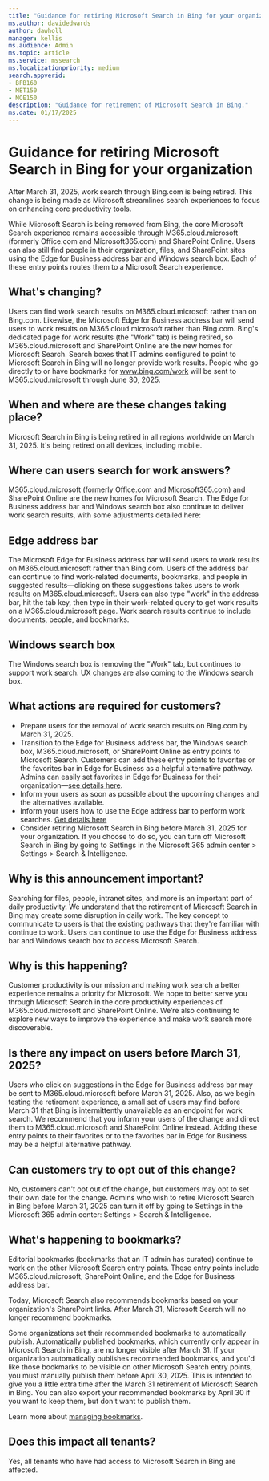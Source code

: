 ```yaml
---
title: "Guidance for retiring Microsoft Search in Bing for your organization"
ms.author: davidedwards
author: dawholl
manager: kellis
ms.audience: Admin
ms.topic: article
ms.service: mssearch
ms.localizationpriority: medium
search.appverid:
- BFB160
- MET150
- MOE150
description: "Guidance for retirement of Microsoft Search in Bing."
ms.date: 01/17/2025
---
```


# Guidance for retiring Microsoft Search in Bing for your organization

After March 31, 2025, work search through Bing.com is being retired. This change is being made as Microsoft streamlines search experiences to focus on enhancing core productivity tools.

While Microsoft Search is being removed from Bing, the core Microsoft Search experience remains accessible through M365.cloud.microsoft (formerly Office.com and Microsoft365.com) and SharePoint Online. Users can also still find people in their organization, files, and SharePoint sites using the Edge for Business address bar and Windows search box. Each of these entry points routes them to a Microsoft Search experience.

## What's changing? 

Users can find work search results on M365.cloud.microsoft rather than on Bing.com. Likewise, the Microsoft Edge for Business address bar will send users to work results on M365.cloud.microsoft rather than Bing.com. Bing's dedicated page for work results (the "Work" tab) is being retired, so M365.cloud.microsoft and SharePoint Online are the new homes for Microsoft Search. Search boxes that IT admins configured to point to Microsoft Search in Bing will no longer provide work results. People who go directly to or have bookmarks for www.bing.com/work will be sent to M365.cloud.microsoft through June 30, 2025.

## When and where are these changes taking place? 

Microsoft Search in Bing is being retired in all regions worldwide on March 31, 2025. It's being retired on all devices, including mobile. 

## Where can users search for work answers? 

M365.cloud.microsoft (formerly Office.com and Microsoft365.com) and SharePoint Online are the new homes for Microsoft Search. The Edge for Business address bar and Windows search box also continue to deliver work search results, with some adjustments detailed here: 

## Edge address bar 

The Microsoft Edge for Business address bar will send users to work results on M365.cloud.microsoft rather than Bing.com. Users of the address bar can continue to find work-related documents, bookmarks, and people in suggested results—clicking on these suggestions takes users to work results on M365.cloud.microsoft. Users can also type "work" in the address bar, hit the tab key, then type in their work-related query to get work results on a M365.cloud.microsoft page. Work search results continue to include documents, people, and bookmarks.

## Windows search box 

The Windows search box is removing the "Work" tab, but continues to support work search. UX changes are also coming to the Windows search box.

## What actions are required for customers? 

- Prepare users for the removal of work search results on Bing.com by March 31, 2025.
- Transition to the Edge for Business address bar, the Windows search box, M365.cloud.microsoft, or SharePoint Online as entry points to Microsoft Search. Customers can add these entry points to favorites or the favorites bar in Edge for Business as a helpful alternative pathway. Admins can easily set favorites in Edge for Business for their organization—[see details here](/deployedge/edge-learnmore-provision-favorites).
- Inform your users as soon as possible about the upcoming changes and the alternatives available.
- Inform your users how to use the Edge address bar to perform work searches. [Get details here](/MicrosoftSearch/retirement-microsoft-search-bing#edge-address-bar)
- Consider retiring Microsoft Search in Bing before March 31, 2025 for your organization. If you choose to do so, you can turn off Microsoft Search in Bing by going to Settings in the Microsoft 365 admin center > Settings > Search & Intelligence.

## Why is this announcement important?  

Searching for files, people, intranet sites, and more is an important part of daily productivity. We understand that the retirement of Microsoft Search in Bing may create some disruption in daily work. The key concept to communicate to users is that the existing pathways that they're familiar with continue to work. Users can continue to use the Edge for Business address bar and Windows search box to access Microsoft Search. 

## Why is this happening?

Customer productivity is our mission and making work search a better experience remains a priority for Microsoft. We hope to better serve you through Microsoft Search in the core productivity experiences of M365.cloud.microsoft and SharePoint Online. We’re also continuing to explore new ways to improve the experience and make work search more discoverable.

## Is there any impact on users before March 31, 2025? 

Users who click on suggestions in the Edge for Business address bar may be sent to M365.cloud.microsoft before March 31, 2025. Also, as we begin testing the retirement experience, a small set of users may find before March 31 that Bing is intermittently unavailable as an endpoint for work search. We recommend that you inform your users of the change and direct them to M365.cloud.microsoft and SharePoint Online instead. Adding these entry points to their favorites or to the favorites bar in Edge for Business may be a helpful alternative pathway.

## Can customers try to opt out of this change? 

No, customers can't opt out of the change, but customers may opt to set their own date for the change. Admins who wish to retire Microsoft Search in Bing before March 31, 2025 can turn it off by going to Settings in the Microsoft 365 admin center: Settings > Search & Intelligence. 

## What's happening to bookmarks? 

Editorial bookmarks (bookmarks that an IT admin has curated) continue to work on the other Microsoft Search entry points. These entry points include M365.cloud.microsoft, SharePoint Online, and the Edge for Business address bar.

Today, Microsoft Search also recommends bookmarks based on your organization's SharePoint links. After March 31, Microsoft Search will no longer recommend bookmarks.  

Some organizations set their recommended bookmarks to automatically publish. Automatically published bookmarks, which currently only appear in Microsoft Search in Bing, are no longer visible after March 31. If your organization automatically publishes recommended bookmarks, and you'd like those bookmarks to be visible on other Microsoft Search entry points, you must manually publish them before April 30, 2025. This is intended to give you a little extra time after the March 31 retirement of Microsoft Search in Bing. You can also export your recommended bookmarks by April 30 if you want to keep them, but don't want to publish them.

Learn more about [managing bookmarks](/microsoftsearch/manage-bookmarks). 

## Does this impact all tenants? 

Yes, all tenants who have had access to Microsoft Search in Bing are affected.